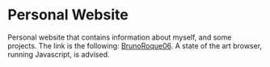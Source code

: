 # Personal Website

Personal website that contains information about myself, and some projects. The link is the following: [BrunoRoque06](https://BrunoRoque06.github.io). A state of the art browser, running Javascript, is advised.